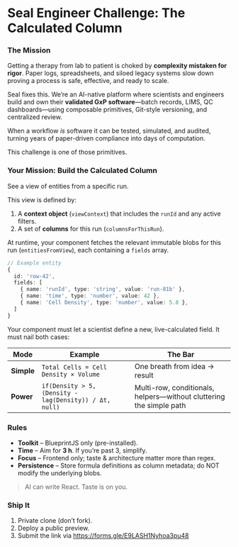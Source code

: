 # Seal Engineer Challenge: The Calculated Column

### The Mission
Getting a therapy from lab to patient is choked by **complexity mistaken for rigor**. Paper logs, spreadsheets, and siloed legacy systems slow down proving a process is safe, effective, and ready to scale.

Seal fixes this. We’re an AI-native platform where scientists and engineers build and own their **validated GxP software**—batch records, LIMS, QC dashboards—using composable primitives, Git-style versioning, and centralized review.

When a workflow *is* software it can be tested, simulated, and audited, turning years of paper-driven compliance into days of computation.

This challenge is one of those primitives.

### Your Mission: Build the Calculated Column
See a view of entities from a specific run.

This view is defined by:
1.  A **context object** (`viewContext`) that includes the `runId` and any active filters.
2.  A set of **columns** for this run (`columnsForThisRun`).

At runtime, your component fetches the relevant immutable blobs for this run (`entitiesFromView`), each containing a `fields` array.

```ts
// Example entity
{
  id: 'row-42',
  fields: [
    { name: 'runId', type: 'string', value: 'run-81b' },
    { name: 'time', type: 'number', value: 42 },
    { name: 'Cell Density', type: 'number', value: 5.8 },
  ]
}
```

Your component must let a scientist define a new, live-calculated field. It must nail both cases:

| Mode | Example | The Bar |
|------|---------|---------|
| **Simple** | `Total Cells = Cell Density × Volume` | One breath from idea → result |
| **Power** | `if(Density > 5, (Density - lag(Density)) / Δt, null)` | Multi-row, conditionals, helpers—without cluttering the simple path |

### Rules
* **Toolkit** – BlueprintJS only (pre-installed).
* **Time** – Aim for **3 h**. If you’re past 3, simplify.
* **Focus** – Frontend only; taste & architecture matter more than regex.
* **Persistence** – Store formula definitions as column metadata; do NOT modify the underlying blobs.

> AI can write React. Taste is on you.

### Ship It
1. Private clone (don’t fork).  
2. Deploy a public preview.  
3. Submit the link via https://forms.gle/E9LASH1Nyhoa3pu48
